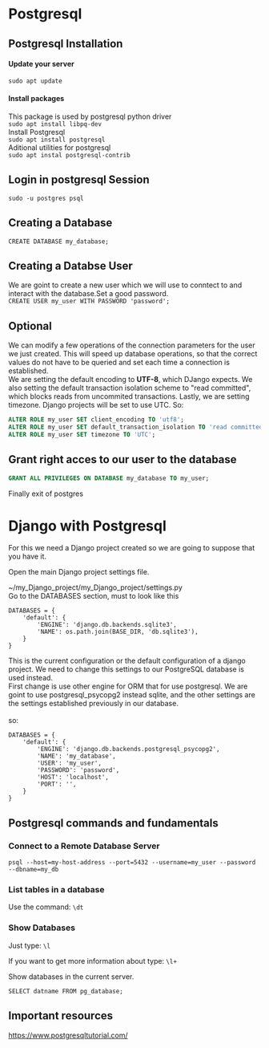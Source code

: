 # Postgresql 

## Postgresql Installation

#### Update your server

```sudo apt update```

#### Install packages

This package is used by postgresql python driver
<br>
```sudo apt install libpq-dev```
<br>
Install Postgresql
<br>
```sudo apt install postgresql```
<br>
Aditional utilities for postgresql
<br>
```sudo apt instal postgresql-contrib```

## Login in postgresql Session

```sudo -u postgres psql```

## Creating a Database 


```CREATE DATABASE my_database;```

## Creating a Databse User
We are goint to create a new user which we will use to conntect to and interact with the database.Set a good password.
<br>
```CREATE USER my_user WITH PASSWORD 'password';```

## Optional 

We can modify a few operations of the connection parameters for the user we just created. This will speed up database operations, so that the correct values do not have to be queried and set each time a connection is established.
<br>
We are setting the default encoding to **UTF-8**, which DJango expects. We also setting the default transaction isolation scheme to "read committed", which blocks reads from uncommited transactions. Lastly, we are setting timezone.
Django projects will be set to use UTC. 
So:

```sql
ALTER ROLE my_user SET client_encoding TO 'utf8';
ALTER ROLE my_user SET default_transaction_isolation TO 'read committed';
ALTER ROLE my_user SET timezone TO 'UTC';
```

## Grant right acces to our user to the database 

```sql
GRANT ALL PRIVILEGES ON DATABASE my_database TO my_user;
```

Finally exit of postgres

# Django with Postgresql 

For this we need a Django project created so we are going to suppose that you have it.

Open the main Django project settings  file. 

~/my_Django_project/my_Django_project/settings.py
<br>
Go to the DATABASES section, must to look like this 
<br>
```
DATABASES = {
    'default': {
        'ENGINE': 'django.db.backends.sqlite3',
        'NAME': os.path.join(BASE_DIR, 'db.sqlite3'),
    }
}
```
This is the current configuration or the default configuration of a django project. We need to change this settings to our PostgreSQL database is used instead.
<br>
First change  is use other engine for ORM that for use postgresql. We are goint to use postgresql_psycopg2 instead sqlite, and the other settings are the settings established previously in our 
  database.
<br>  
so:

```
DATABASES = {
    'default': {
        'ENGINE': 'django.db.backends.postgresql_psycopg2',
        'NAME': 'my_database',
        'USER': 'my_user',
        'PASSWORD': 'password',
        'HOST': 'localhost',
        'PORT': '',
    }
}
```

## Postgresql commands and fundamentals

### Connect to a Remote Database Server

```psql --host=my-host-address --port=5432 --username=my_user --password --dbname=my_db```


### List tables in a database 

Use the command: ```\dt```



### Show Databases

Just type: ```\l```

If you want to get more information about type: ```\l+```

Show databases in the current server.

```SELECT datname FROM pg_database;```




## Important resources 
https://www.postgresqltutorial.com/



  





